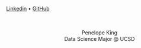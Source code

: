 [Linkedin](https://www.linkedin.com/in/penelopeking) • [GitHub](https://github.com/PenelopeKing)

<div align="center">
  <br>
  <br>
  Penelope King
  <br>
  Data Science Major @ UCSD
  <br>
  <br>
  </div>



